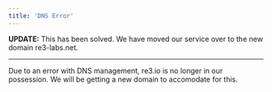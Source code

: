 ```yaml
---
title: 'DNS Error'
---
```

**UPDATE:** This has been solved. We have moved our service over to the new domain re3-labs.net.

------------------------------------

Due to an error with DNS management, re3.io is no longer in our possession.
We will be getting a new domain to accomodate for this.

